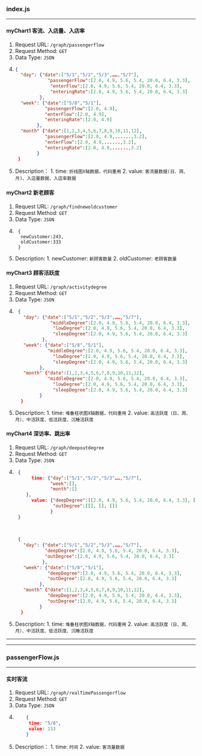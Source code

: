 ### **index.js**
---

#### **myChart1 客流、入店量、入店率**
1. Request URL: `/graph/passengerflow`
2. Request Method: `GET`
3. Data Type: `JSON`
4.  ```json
	{
	  "day": {"date":["5/1","5/2","5/3",……,"5/7"],
				"passengerFlow":[2.0, 4.9, 5.6, 5.4, 20.0, 6.4, 3.3],
				 "enterFlow":[2.0, 4.9, 5.6, 5.4, 20.0, 6.4, 3.3],
				 "enteringRate":[2.0, 4.9, 5.6, 5.4, 20.0, 6.4, 3.3]
			 },
	  "week": {"date":["5/8","5/1"],
			   "passengerFlow":[2.0, 4.9],
			   "enterFlow":[2.0, 4.9],
			   "enteringRate":[2.0, 4.9]
			},
	  "month" {"date":[1,2,3,4,5,6,7,8,9,10,11,12],
			   "passengerFlow":[2.0, 4.9,......,3.2],
			   "enterFlow":[2.0, 4.9,......,3.2],
			   "enteringRate":[2.0, 4.9,......,3.2]
			}
	 }
	```
5. Description： 
 			1. time: `折线图X轴数据，代码重用`
 			2. value: `客流量数据(日、周、月)、入店量数据、入店率数据`


#### **myChart2 新老顾客**
1. Request URL: `/graph/findnewoldcustomer`
2. Request Method: `GET`
3. Data Type: `JSON`
4. ```
    {
     newCustomer:243,
     oldCustomer:333
    }
   ```
5. Description:
			1. newCustomer: `新顾客数量`
			2. oldCustomer: `老顾客数量`


#### **myChart3 顾客活跃度**
1. Request URL: `/graph/activitydegree`
2. Request Method: `GET`
3. Data Type: `JSON`
4. ```json	
	{
	  "day": {"date":["5/1","5/2","5/3",……,"5/7"],
				"middleDegree":[2.0, 4.9, 5.6, 5.4, 20.0, 6.4, 3.3],
				 "lowDegree":[2.0, 4.9, 5.6, 5.4, 20.0, 6.4, 3.3],
				 "sleepDegree":[2.0, 4.9, 5.6, 5.4, 20.0, 6.4, 3.3]
			 },
	  "week": {"date":["5/8","5/1"],
			   "middleDegree":[2.0, 4.9, 5.6, 5.4, 20.0, 6.4, 3.3],
				 "lowDegree":[2.0, 4.9, 5.6, 5.4, 20.0, 6.4, 3.3],
				 "sleepDegree":[2.0, 4.9, 5.6, 5.4, 20.0, 6.4, 3.3]
			},
	  "month" {"date":[1,2,3,4,5,6,7,8,9,10,11,12],
			   "middleDegree":[2.0, 4.9, 5.6, 5.4, 20.0, 6.4, 3.3],
				 "lowDegree":[2.0, 4.9, 5.6, 5.4, 20.0, 6.4, 3.3],
				 "sleepDegree":[2.0, 4.9, 5.6, 5.4, 20.0, 6.4, 3.3]
			}
	 }
   ```
5. Description:
			1. time: `堆叠柱状图X轴数据，代码重用`
			2. value: `高活跃度（日、周、月）、中活跃度、低活跃度、沉睡活跃度`
			
			
#### **myChart4 深访率、跳出率**
1. Request URL: `/graph/deepoutdegree`
2. Request Method: `GET`
3. Data Type: `JSON`
4. ```json
    {
		 time: {"day":["5/1","5/2","5/3"……,"5/7"],
		 	    "week":[],
				"month":[]
       },
		 value: {"deepDegree":[[2.0, 4.9, 5.6, 5.4, 20.0, 6.4, 3.3], [], []],
		 		 "outDegree":[[], [], []]
		 		}			   
	}
	
	
	
	{
	  "day": {"date":["5/1","5/2","5/3",……,"5/7"],
			  "deepDegree":[2.0, 4.9, 5.6, 5.4, 20.0, 6.4, 3.3],
			  "outDegree":[2.0, 4.9, 5.6, 5.4, 20.0, 6.4, 3.3]
			 },
	  "week": {"date":["5/8","5/1"],
			   "deepDegree":[2.0, 4.9, 5.6, 5.4, 20.0, 6.4, 3.3],
			   "outDegree":[2.0, 4.9, 5.6, 5.4, 20.0, 6.4, 3.3]
			},
	  "month" {"date":[1,2,3,4,5,6,7,8,9,10,11,12],
			   "deepDegree":[2.0, 4.9, 5.6, 5.4, 20.0, 6.4, 3.3],
			   "outDegree":[2.0, 4.9, 5.6, 5.4, 20.0, 6.4, 3.3]
			}
	 }
   ```
5. Description:
			1. time: `堆叠柱状图X轴数据，代码重用`
			2. value: `高活跃度（日、周、月）、中活跃度、低活跃度、沉睡活跃度`
			
			


---

---


### **passengerFlow.js**
---
#### **实时客流**
1. Request URL: `/graph/realTimePassengerflow`
2. Request Method: `GET`
3. Data Type: `JSON`
4.  ```json
		{
		 time: "5/8",
		 value: 153		   
		}
	```
5. Description： 
 			1. time: `时间`
 			2. value: `客流量数据`














